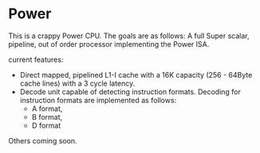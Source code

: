 # Power
This is a crappy Power CPU. The goals are as follows:
A full Super scalar, pipeline, out of order processor implementing the Power ISA.

current features:
 - Direct mapped, pipelined L1-I cache with a 16K capacity (256 - 64Byte cache lines) with a 3 cycle latency.
 - Decode unit capable of detecting instruction formats. Decoding for instruction formats are implemented as follows:
    - A format,
    - B format,
    - D format

Others coming soon.
